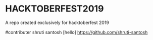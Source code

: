 # HACKTOBERFEST2019
A repo created exclusively for hacktoberfest 2019


#contributer 
shruti santosh [hello] https://github.com/shruti-santosh

